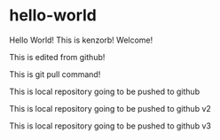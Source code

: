 # hello-world
Hello World! This is kenzorb! Welcome!

This is edited from github!

This is git pull command!

This is local repository going to be pushed to github

This is local repository going to be pushed to github v2

This is local repository going to be pushed to github v3
